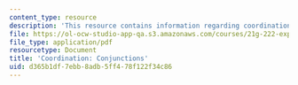 ```yaml
---
content_type: resource
description: 'This resource contains information regarding coordination: Conjunctions.'
file: https://ol-ocw-studio-app-qa.s3.amazonaws.com/courses/21g-222-expository-writing-for-bilingual-students-fall-2002/d365b1df7ebb8adb5ff478f122f34c86_MIT21G_222F02_Coordinatn_i.pdf
file_type: application/pdf
resourcetype: Document
title: 'Coordination: Conjunctions'
uid: d365b1df-7ebb-8adb-5ff4-78f122f34c86
---
```

